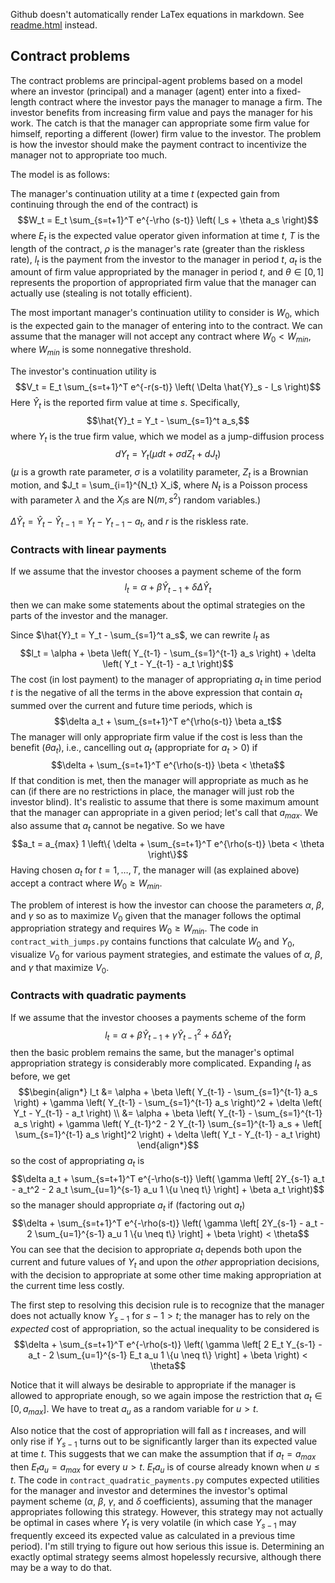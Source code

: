 Github doesn't automatically render LaTex equations in markdown. See [readme.html](https://github.com/quevivasbien/math-finance/edit/master/readme.html) instead.

## Contract problems

The contract problems are principal-agent problems based on a model where an investor (principal) and a manager (agent) enter into a fixed-length contract where the investor pays the manager to manage a firm. The investor benefits from increasing firm value and pays the manager for his work. The catch is that the manager can appropriate some firm value for himself, reporting a different (lower) firm value to the investor. The problem is how the investor should make the payment contract to incentivize the manager not to appropriate too much.

The model is as follows:

The manager's continuation utility at a time $t$ (expected gain from continuing through the end of the contract) is
$$W_t = E_t \sum_{s=t+1}^T e^{-\rho (s-t)} \left( l_s + \theta a_s \right)$$
where $E_t$ is the expected value operator given information at time $t$, $T$ is the length of the contract, $\rho$ is the manager's rate (greater than the riskless rate), $l_t$ is the payment from the investor to the manager in period $t$, $a_t$ is the amount of firm value appropriated by the manager in period $t$, and $\theta \in [0, 1]$ represents the proportion of appropriated firm value that the manager can actually use (stealing is not totally efficient).

The most important manager's continuation utility to consider is $W_0$, which is the expected gain to the manager of entering into to the contract. We can assume that the manager will not accept any contract where $W_0 < W_{min}$, where $W_{min}$ is some nonnegative threshold.

The investor's continuation utility is
$$V_t = E_t \sum_{s=t+1}^T e^{-r(s-t)} \left( \Delta \hat{Y}_s - l_s \right)$$
Here $\hat{Y}_t$ is the reported firm value at time $s$. Specifically,
$$\hat{Y}_t = Y_t - \sum_{s=1}^t a_s,$$
where $Y_t$ is the true firm value, which we model as a jump-diffusion process
$$dY_t = Y_t (\mu dt + \sigma dZ_t + dJ_t)$$
($\mu$ is a growth rate parameter, $\sigma$ is a volatility parameter, $Z_t$ is a Brownian motion, and $J_t = \sum_{i=1}^{N_t} X_i$, where $N_t$ is a Poisson process with parameter $\lambda$ and the $X_i$s are N($m, s^2$) random variables.)

$\Delta \hat{Y}_t = \hat{Y}_t - \hat{Y}_{t-1} = Y_t - Y_{t-1} - a_t$, and $r$ is the riskless rate.

### Contracts with linear payments

If we assume that the investor chooses a payment scheme of the form
$$l_t = \alpha + \beta \hat{Y}_{t-1} + \delta \Delta \hat{Y}_{t}$$
then we can make some statements about the optimal strategies on the parts of the investor and the manager.

Since $\hat{Y}_t = Y_t - \sum_{s=1}^t a_s$, we can rewrite $l_t$ as
$$l_t = \alpha + \beta \left( Y_{t-1} - \sum_{s=1}^{t-1} a_s \right) + \delta \left( Y_t - Y_{t-1} - a_t \right)$$
The cost (in lost payment) to the manager of appropriating $a_t$ in time period $t$ is the negative of all the terms in the above expression that contain $a_t$ summed over the current and future time periods, which is
$$\delta a_t + \sum_{s=t+1}^T e^{\rho(s-t)} \beta a_t$$
The manager will only appropriate firm value if the cost is less than the benefit ($\theta a_t$), i.e., cancelling out $a_t$ (appropriate for $a_t > 0$) if
$$\delta + \sum_{s=t+1}^T e^{\rho(s-t)} \beta < \theta$$
If that condition is met, then the manager will appropriate as much as he can (if there are no restrictions in place, the manager will just rob the investor blind). It's realistic to assume that there is some maximum amount that the manager can appropriate in a given period; let's call that $a_{max}$. We also assume that $a_t$ cannot be negative. So we have
$$a_t = a_{max} 1 \left\{ \delta + \sum_{s=t+1}^T e^{\rho(s-t)} \beta < \theta \right\}$$
Having chosen $a_t$ for $t=1,\dots,T$, the manager will (as explained above) accept a contract where $W_0 \geq W_{min}$.

The problem of interest is how the investor can choose the parameters $\alpha$, $\beta$, and $\gamma$ so as to maximize $V_0$ given that the manager follows the optimal appropriation strategy and requires $W_0 \geq W_{min}$. The code in `contract_with_jumps.py` contains functions that calculate $W_0$ and $Y_0$, visualize $V_0$ for various payment strategies, and estimate the values of $\alpha$, $\beta$, and $\gamma$ that maximize $V_0$.

### Contracts with quadratic payments

If we assume that the investor chooses a payments scheme of the form
$$l_t = \alpha + \beta \hat{Y}_{t-1} + \gamma \hat{Y}_{t-1}^2 + \delta \Delta \hat{Y}_{t}$$
then the basic problem remains the same, but the manager's optimal appropriation strategy is considerably more complicated. Expanding $l_t$ as before, we get
$$\begin{align*}
l_t &= \alpha + \beta \left( Y_{t-1} - \sum_{s=1}^{t-1} a_s \right) + \gamma \left( Y_{t-1} - \sum_{s=1}^{t-1} a_s \right)^2 + \delta \left( Y_t - Y_{t-1} - a_t \right) \\
&= \alpha + \beta \left( Y_{t-1} - \sum_{s=1}^{t-1} a_s \right) + \gamma \left( Y_{t-1}^2 - 2 Y_{t-1} \sum_{s=1}^{t-1} a_s + \left[ \sum_{s=1}^{t-1} a_s \right]^2 \right) + \delta \left( Y_t - Y_{t-1} - a_t \right)
\end{align*}$$
so the cost of appropriating $a_t$ is
$$\delta a_t + \sum_{s=t+1}^T e^{-\rho(s-t)} \left( \gamma \left[ 2Y_{s-1} a_t - a_t^2 - 2 a_t \sum_{u=1}^{s-1} a_u 1 \{u \neq t\} \right] + \beta a_t \right)$$
so the manager should appropriate $a_t$ if (factoring out $a_t$)
$$\delta + \sum_{s=t+1}^T e^{-\rho(s-t)} \left( \gamma \left[ 2Y_{s-1} - a_t - 2 \sum_{u=1}^{s-1} a_u 1 \{u \neq t\} \right] + \beta \right) < \theta$$
You can see that the decision to appropriate $a_t$ depends both upon the current and future values of $Y_t$ and upon the *other* appropriation decisions, with the decision to appropriate at some other time making appropriation at the current time less costly.

The first step to resolving this decision rule is to recognize that the manager does not actually know $Y_{s-1}$ for $s-1 > t$; the manager has to rely on the *expected* cost of appropriation, so the actual inequality to be considered is
$$\delta + \sum_{s=t+1}^T e^{-\rho(s-t)} \left( \gamma \left[ 2 E_t Y_{s-1} - a_t - 2 \sum_{u=1}^{s-1} E_t a_u 1 \{u \neq t\} \right] + \beta \right) < \theta$$

Notice that it will always be desirable to appropriate if the manager is allowed to appropriate enough, so we again impose the restriction that $a_t \in [0, a_{max}]$. We have to treat $a_u$ as a random variable for $u > t$.

Also notice that the cost of appropriation will fall as $t$ increases, and will only rise if $Y_{s-1}$ turns out to be significantly larger than its expected value at time $t$. This suggests that we can make the assumption that if $a_t = a_{max}$ then $E_t a_u = a_{max}$ for every $u > t$. $E_t a_u$ is of course already known when $u \leq t$. The code in `contract_quadratic_payments.py` computes expected utilities for the manager and investor and determines the investor's optimal payment scheme ($\alpha$, $\beta$, $\gamma$, and $\delta$ coefficients), assuming that the manager appropriates following this strategy. However, this strategy may not actually be optimal in cases where $Y_t$ is very volatile (in which case $Y_{s-1}$ may frequently exceed its expected value as calculated in a previous time period). I'm still trying to figure out how serious this issue is. Determining an exactly optimal strategy seems almost hopelessly recursive, although there may be a way to do that.
